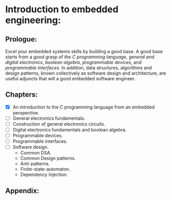 # Introduction to embedded engineering: 

## Prologue:
Excel your embedded systems skills by building a good base. A good base starts from a good grasp of _the C programming language_, _general and digital electronics_, _boolean algebra_, _programmable devices_, and _programmable interfaces_. In addition, data structures, algorithms and design patterns, known collectively as software design and architecture, are useful adjuncts that will a good embedded software engineer.

## Chapters:
- [x] An introduction to the C programming language from an embedded perspective.
- [ ] General electronics fundamentals.
- [ ] Construction of general electronics circuits.
- [ ] Digital electronics fundamentals and boolean algebra.
- [ ] Programmable devices.
- [ ] Programmable interfaces.
- [ ] Software design.
  - Common DSA.
  - Common Design patterns.
  - Anti-patterns.
  - Finite-state-automaton.
  - Dependency Injection.

## Appendix:
